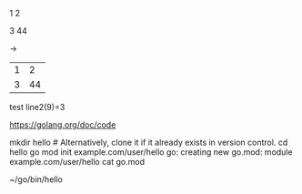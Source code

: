1   2

3      44  

->
 
<table>
  <tr><td>1</td><td>2</td></tr>
 <tr><td>3</td><td>44</td></tr>
</table>
 
test line2(9)=3



https://golang.org/doc/code

mkdir hello # Alternatively, clone it if it already exists in version control.
  cd hello
  go mod init example.com/user/hello
go: creating new go.mod: module example.com/user/hello
  cat go.mod
 
~/go/bin/hello
